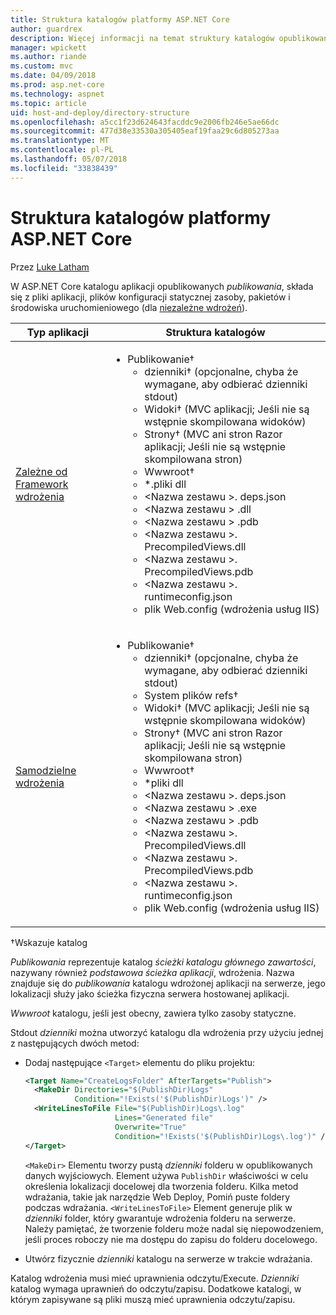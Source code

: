 ```yaml
---
title: Struktura katalogów platformy ASP.NET Core
author: guardrex
description: Więcej informacji na temat struktury katalogów opublikowanych aplikacji platformy ASP.NET Core.
manager: wpickett
ms.author: riande
ms.custom: mvc
ms.date: 04/09/2018
ms.prod: asp.net-core
ms.technology: aspnet
ms.topic: article
uid: host-and-deploy/directory-structure
ms.openlocfilehash: a5cc1f23d624643facddc9e2006fb246e5ae66dc
ms.sourcegitcommit: 477d38e33530a305405eaf19faa29c6d805273aa
ms.translationtype: MT
ms.contentlocale: pl-PL
ms.lasthandoff: 05/07/2018
ms.locfileid: "33838439"
---
```

# <a name="aspnet-core-directory-structure"></a>Struktura katalogów platformy ASP.NET Core

Przez [Luke Latham](https://github.com/guardrex)

W ASP.NET Core katalogu aplikacji opublikowanych *publikowania*, składa się z pliki aplikacji, plików konfiguracji statycznej zasoby, pakietów i środowiska uruchomieniowego (dla [niezależne wdrożeń](/dotnet/core/deploying/#self-contained-deployments-scd)).


| Typ aplikacji | Struktura katalogów |
| -------- | ------------------- |
| [Zależne od Framework wdrożenia](/dotnet/core/deploying/#framework-dependent-deployments-fdd) | <ul><li>Publikowanie&dagger;<ul><li>dzienniki&dagger; (opcjonalne, chyba że wymagane, aby odbierać dzienniki stdout)</li><li>Widoki&dagger; (MVC aplikacji; Jeśli nie są wstępnie skompilowana widoków)</li><li>Strony&dagger; (MVC ani stron Razor aplikacji; Jeśli nie są wstępnie skompilowana stron)</li><li>Wwwroot&dagger;</li><li>*\.pliki dll</li><li>\<Nazwa zestawu >. deps.json</li><li>\<Nazwa zestawu > .dll</li><li>\<Nazwa zestawu > .pdb</li><li>\<Nazwa zestawu >. PrecompiledViews.dll</li><li>\<Nazwa zestawu >. PrecompiledViews.pdb</li><li>\<Nazwa zestawu >. runtimeconfig.json</li><li>plik Web.config (wdrożenia usług IIS)</li></ul></li></ul> |
| [Samodzielne wdrożenia](/dotnet/core/deploying/#self-contained-deployments-scd) | <ul><li>Publikowanie&dagger;<ul><li>dzienniki&dagger; (opcjonalne, chyba że wymagane, aby odbierać dzienniki stdout)</li><li>System plików refs&dagger;</li><li>Widoki&dagger; (MVC aplikacji; Jeśli nie są wstępnie skompilowana widoków)</li><li>Strony&dagger; (MVC ani stron Razor aplikacji; Jeśli nie są wstępnie skompilowana stron)</li><li>Wwwroot&dagger;</li><li>\*pliki dll</li><li>\<Nazwa zestawu >. deps.json</li><li>\<Nazwa zestawu > .exe</li><li>\<Nazwa zestawu > .pdb</li><li>\<Nazwa zestawu >. PrecompiledViews.dll</li><li>\<Nazwa zestawu >. PrecompiledViews.pdb</li><li>\<Nazwa zestawu >. runtimeconfig.json</li><li>plik Web.config (wdrożenia usług IIS)</li></ul></li></ul> |

&dagger;Wskazuje katalog

*Publikowania* reprezentuje katalog *ścieżki katalogu głównego zawartości*, nazywany również *podstawowa ścieżka aplikacji*, wdrożenia. Nazwa znajduje się do *publikowania* katalogu wdrożonej aplikacji na serwerze, jego lokalizacji służy jako ścieżka fizyczna serwera hostowanej aplikacji.

*Wwwroot* katalogu, jeśli jest obecny, zawiera tylko zasoby statyczne.

Stdout *dzienniki* można utworzyć katalogu dla wdrożenia przy użyciu jednej z następujących dwóch metod:

* Dodaj następujące `<Target>` elementu do pliku projektu:

   ```xml
   <Target Name="CreateLogsFolder" AfterTargets="Publish">
     <MakeDir Directories="$(PublishDir)Logs" 
              Condition="!Exists('$(PublishDir)Logs')" />
     <WriteLinesToFile File="$(PublishDir)Logs\.log" 
                       Lines="Generated file" 
                       Overwrite="True" 
                       Condition="!Exists('$(PublishDir)Logs\.log')" />
   </Target>
   ```

   `<MakeDir>` Elementu tworzy pustą *dzienniki* folderu w opublikowanych danych wyjściowych. Element używa `PublishDir` właściwości w celu określenia lokalizacji docelowej dla tworzenia folderu. Kilka metod wdrażania, takie jak narzędzie Web Deploy, Pomiń puste foldery podczas wdrażania. `<WriteLinesToFile>` Element generuje plik w *dzienniki* folder, który gwarantuje wdrożenia folderu na serwerze. Należy pamiętać, że tworzenie folderu może nadal się niepowodzeniem, jeśli proces roboczy nie ma dostępu do zapisu do folderu docelowego.

* Utwórz fizycznie *dzienniki* katalogu na serwerze w trakcie wdrażania.

Katalog wdrożenia musi mieć uprawnienia odczytu/Execute. *Dzienniki* katalog wymaga uprawnień do odczytu/zapisu. Dodatkowe katalogi, w którym zapisywane są pliki muszą mieć uprawnienia odczytu/zapisu.

